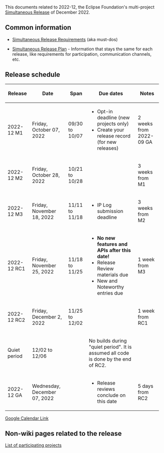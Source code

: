 This documents related to 2022-12, the Eclipse Foundation's
multi-project [Simultaneous Release](../Simultaneous_Release.md) of
December 2022.

## Common information

-   [Simultaneous Release
    Requirements](Simultaneous_Release_Requirements.md)
    (aka must-dos)

<!-- -->

-   [Simultaneous Release
    Plan](Simultaneous_Release_Plan.md) - Information
    that stays the same for each release, like requirements for
    participation, communication channels, etc.

## Release schedule

<table>
<thead>
<tr class="header">
<th><p>Release</p></th>
<th><p>Date</p></th>
<th><p>Span</p></th>
<th><p>Due dates</p></th>
<th><p>Notes</p></th>
</tr>
</thead>
<tbody>
<tr class="odd">
<td><p>2022-12 M1</p></td>
<td><p>Friday, October 07, 2022</p></td>
<td><p>09/30 to 10/07</p></td>
<td><ul>
<li>Opt-in deadline (new projects only)</li>
<li>Create your release record (for new releases)</li>
</ul></td>
<td><p>2 weeks from 2022-09 GA</p></td>
</tr>
<tr class="even">
<td><p>2022-12 M2</p></td>
<td><p>Friday, October 28, 2022</p></td>
<td><p>10/21 to 10/28</p></td>
<td></td>
<td><p>3 weeks from M1</p></td>
</tr>
<tr class="odd">
<td><p>2022-12 M3</p></td>
<td><p>Friday, November 18, 2022</p></td>
<td><p>11/11 to 11/18</p></td>
<td><ul>
<li>IP Log submission deadline</li>
</ul></td>
<td><p>3 weeks from M2</p></td>
</tr>
<tr class="even">
<td><p>2022-12 RC1</p></td>
<td><p>Friday, November 25, 2022</p></td>
<td><p>11/18 to 11/25</p></td>
<td><ul>
<li><strong>No new features and APIs after this date!</strong></li>
<li>Release Review materials due</li>
<li>New and Noteworthy entries due</li>
</ul></td>
<td><p>1 week from M3</p></td>
</tr>
<tr class="odd">
<td><p>2022-12 RC2</p></td>
<td><p>Friday, December 2, 2022</p></td>
<td><p>11/25 to 12/02</p></td>
<td></td>
<td><p>1 week from RC1</p></td>
</tr>
<tr class="even">
<td><p>Quiet period</p></td>
<td><p>12/02 to 12/06</p></td>
<td></td>
<td><p>No builds during "quiet period". It is assumed all code is done
by the end of RC2.</p></td>
<td></td>
</tr>
<tr class="odd">
<td><p>2022-12 GA</p></td>
<td><p>Wednesday, December 07, 2022</p></td>
<td></td>
<td><ul>
<li>Release reviews conclude on this date</li>
</ul></td>
<td><p>5 days from RC2</p></td>
</tr>
</tbody>
</table>

<!-- googlecalendar width="600" height="400" title="Planning Council Calendar">gchs7nm4nvpm837469ddj9tjlk@group.calendar.google.com&dates=20221201%2F20221231</googlecalendar -->
[Google Calendar Link](https://calendar.google.com/calendar/embed?src=gchs7nm4nvpm837469ddj9tjlk@group.calendar.google.com&dates=20221201%2F20221231&hl=en&mode=AGENDA)

## Non-wiki pages related to the release

[List of participating
projects](https://projects.eclipse.org/releases/2022-12)

